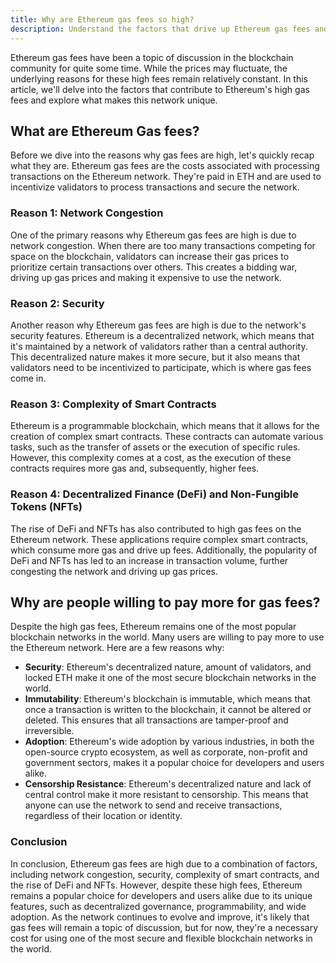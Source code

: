 ```yaml
---
title: Why are Ethereum gas fees so high?
description: Understand the factors that drive up Ethereum gas fees and why users are willing to pay more.
---
```


Ethereum gas fees have been a topic of discussion in the blockchain community for quite some time. While the prices may fluctuate, the underlying reasons for these high fees remain relatively constant. In this article, we'll delve into the factors that contribute to Ethereum's high gas fees and explore what makes this network unique.

## What are Ethereum Gas fees?

Before we dive into the reasons why gas fees are high, let's quickly recap what they are. Ethereum gas fees are the costs associated with processing transactions on the Ethereum network. They're paid in ETH and are used to incentivize validators to process transactions and secure the network.

### Reason 1: Network Congestion

One of the primary reasons why Ethereum gas fees are high is due to network congestion. When there are too many transactions competing for space on the blockchain, validators can increase their gas prices to prioritize certain transactions over others. This creates a bidding war, driving up gas prices and making it expensive to use the network.

### Reason 2: Security

Another reason why Ethereum gas fees are high is due to the network's security features. Ethereum is a decentralized network, which means that it's maintained by a network of validators rather than a central authority. This decentralized nature makes it more secure, but it also means that validators need to be incentivized to participate, which is where gas fees come in.

### Reason 3: Complexity of Smart Contracts

Ethereum is a programmable blockchain, which means that it allows for the creation of complex smart contracts. These contracts can automate various tasks, such as the transfer of assets or the execution of specific rules. However, this complexity comes at a cost, as the execution of these contracts requires more gas and, subsequently, higher fees.

### Reason 4: Decentralized Finance (DeFi) and Non-Fungible Tokens (NFTs)

The rise of DeFi and NFTs has also contributed to high gas fees on the Ethereum network. These applications require complex smart contracts, which consume more gas and drive up fees. Additionally, the popularity of DeFi and NFTs has led to an increase in transaction volume, further congesting the network and driving up gas prices.

## Why are people willing to pay more for gas fees?

Despite the high gas fees, Ethereum remains one of the most popular blockchain networks in the world. Many users are willing to pay more to use the Ethereum network. Here are a few reasons why:

- **Security**: Ethereum's decentralized nature, amount of validators, and locked ETH make it one of the most secure blockchain networks in the world.
- **Immutability**: Ethereum's blockchain is immutable, which means that once a transaction is written to the blockchain, it cannot be altered or deleted. This ensures that all transactions are tamper-proof and irreversible.
- **Adoption**: Ethereum's wide adoption by various industries, in both the open-source crypto ecosystem, as well as corporate, non-profit and government sectors, makes it a popular choice for developers and users alike.
- **Censorship Resistance**: Ethereum's decentralized nature and lack of central control make it more resistant to censorship. This means that anyone can use the network to send and receive transactions, regardless of their location or identity.

### Conclusion

In conclusion, Ethereum gas fees are high due to a combination of factors, including network congestion, security, complexity of smart contracts, and the rise of DeFi and NFTs. However, despite these high fees, Ethereum remains a popular choice for developers and users alike due to its unique features, such as decentralized governance, programmability, and wide adoption. As the network continues to evolve and improve, it's likely that gas fees will remain a topic of discussion, but for now, they're a necessary cost for using one of the most secure and flexible blockchain networks in the world.